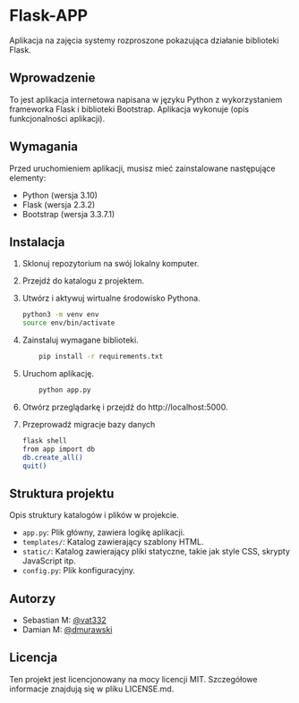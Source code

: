# Flask-APP

Aplikacja na zajęcia systemy rozproszone pokazująca działanie biblioteki Flask.

## Wprowadzenie

To jest aplikacja internetowa napisana w języku Python z wykorzystaniem frameworka Flask i biblioteki Bootstrap.
Aplikacja wykonuje (opis funkcjonalności aplikacji).

## Wymagania

Przed uruchomieniem aplikacji, musisz mieć zainstalowane następujące elementy:

- Python (wersja 3.10)
- Flask (wersja 2.3.2)
- Bootstrap (wersja 3.3.7.1)

## Instalacja

1. Sklonuj repozytorium na swój lokalny komputer.
2. Przejdź do katalogu z projektem.
3. Utwórz i aktywuj wirtualne środowisko Pythona.

   ```bash
   python3 -m venv env
   source env/bin/activate
   ```
4. Zainstaluj wymagane biblioteki.
    ```bash
        pip install -r requirements.txt
    ```
5. Uruchom aplikację.
    ```bash
        python app.py
    ```
6. Otwórz przeglądarkę i przejdź do http://localhost:5000.
7. Przeprowadź migracje bazy danych
   ```bash
   flask shell
   from app import db
   db.create_all()
   quit()
   ```

## Struktura projektu

Opis struktury katalogów i plików w projekcie.

- `app.py`: Plik główny, zawiera logikę aplikacji.
- `templates/`: Katalog zawierający szablony HTML.
- `static/`: Katalog zawierający pliki statyczne, takie jak style CSS, skrypty JavaScript itp.
- `config.py`: Plik konfiguracyjny.

## Autorzy

- Sebastian M: [@vat332](https://www.github.com/vat332)
- Damian M:  [@dmurawski](https://www.github.com/dmurawski)

## Licencja

Ten projekt jest licencjonowany na mocy licencji MIT. Szczegółowe informacje znajdują się w pliku LICENSE.md.